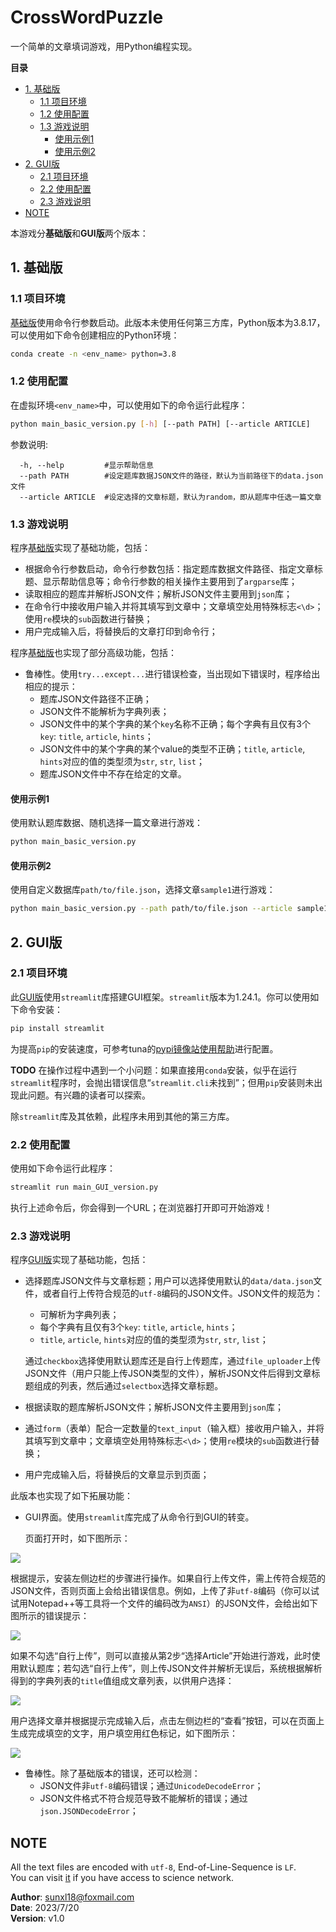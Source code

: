 # CrossWordPuzzle
一个简单的文章填词游戏，用Python编程实现。

**目录**
- [1. 基础版](#1-基础版)
	* [1.1 项目环境](#11-项目环境)
	* [1.2 使用配置](#12-使用配置)
	* [1.3 游戏说明](#13-游戏说明)
	  + [使用示例1](#使用示例1)
	  + [使用示例2](#使用示例2)
- [2. GUI版](#2-gui版)
	* [2.1 项目环境](#21-项目环境)
	* [2.2 使用配置](#22-使用配置)
	* [2.3 游戏说明](#23-游戏说明)
- [NOTE](#note)

本游戏分**基础版**和**GUI版**两个版本：

## 1. 基础版

### 1.1 项目环境

[基础版](./Basic_Version)使用命令行参数启动。此版本未使用任何第三方库，Python版本为3.8.17，可以使用如下命令创建相应的Python环境：

```bash
conda create -n <env_name> python=3.8
```

### 1.2 使用配置

在虚拟环境`<env_name>`中，可以使用如下的命令运行此程序：

```bash
python main_basic_version.py [-h] [--path PATH] [--article ARTICLE]
```

参数说明:
```
  -h, --help         #显示帮助信息
  --path PATH        #设定题库数据JSON文件的路径，默认为当前路径下的data.json文件
  --article ARTICLE  #设定选择的文章标题，默认为random，即从题库中任选一篇文章
```

### 1.3 游戏说明

程序[基础版](./Basic_Version)实现了基础功能，包括：

- 根据命令行参数启动，命令行参数包括：指定题库数据文件路径、指定文章标题、显示帮助信息等；命令行参数的相关操作主要用到了`argparse`库；
- 读取相应的题库并解析JSON文件；解析JSON文件主要用到`json`库；
- 在命令行中接收用户输入并将其填写到文章中；文章填空处用特殊标志`<\d>`；使用`re`模块的`sub`函数进行替换；
- 用户完成输入后，将替换后的文章打印到命令行；

程序[基础版](./Basic_Version)也实现了部分高级功能，包括：

- 鲁棒性。使用`try...except...`进行错误检查，当出现如下错误时，程序给出相应的提示：
  - 题库JSON文件路径不正确；
  - JSON文件不能解析为字典列表；
  - JSON文件中的某个字典的某个`key`名称不正确；每个字典有且仅有3个`key`: `title`, `article`, `hints`；
  - JSON文件中的某个字典的某个value的类型不正确；`title`, `article`, `hints`对应的值的类型须为`str`, `str`, `list`；
  - 题库JSON文件中不存在给定的文章。

#### 使用示例1

使用默认题库数据、随机选择一篇文章进行游戏：

```bash
python main_basic_version.py
```

#### 使用示例2

使用自定义数据库`path/to/file.json`，选择文章`sample1`进行游戏：

```bash
python main_basic_version.py --path path/to/file.json --article sample1
```



## 2. GUI版

### 2.1 项目环境

此[GUI版](./GUI_GUI_Version)使用`streamlit`库搭建GUI框架。`streamlit`版本为1.24.1。你可以使用如下命令安装：

```bash
pip install streamlit
```

为提高`pip`的安装速度，可参考tuna的[pypi镜像站使用帮助](https://mirrors.tuna.tsinghua.edu.cn/help/pypi/)进行配置。

**TODO**  在操作过程中遇到一个小问题：如果直接用`conda`安装，似乎在运行`streamlit`程序时，会抛出错误信息“`streamlit.cli`未找到”；但用`pip`安装则未出现此问题。有兴趣的读者可以探索。

 除`streamlit`库及其依赖，此程序未用到其他的第三方库。

### 2.2 使用配置

使用如下命令运行此程序：

```bash
streamlit run main_GUI_version.py
```

执行上述命令后，你会得到一个URL；在浏览器打开即可开始游戏！

### 2.3 游戏说明

程序[GUI版](./GUI_Version)实现了基础功能，包括：

- 选择题库JSON文件与文章标题；用户可以选择使用默认的`data/data.json`文件，或者自行上传符合规范的`utf-8`编码的JSON文件。JSON文件的规范为：

  - 可解析为字典列表；
  - 每个字典有且仅有3个`key`: `title`, `article`, `hints`；
  - `title`, `article`, `hints`对应的值的类型须为`str`, `str`, `list`；

  通过`checkbox`选择使用默认题库还是自行上传题库，通过`file_uploader`上传JSON文件（用户只能上传JSON类型的文件），解析JSON文件后得到文章标题组成的列表，然后通过`selectbox`选择文章标题。

- 根据读取的题库解析JSON文件；解析JSON文件主要用到`json`库；

- 通过`form`（表单）配合一定数量的`text_input`（输入框）接收用户输入，并将其填写到文章中；文章填空处用特殊标志`<\d>`；使用`re`模块的`sub`函数进行替换；

- 用户完成输入后，将替换后的文章显示到页面；

此版本也实现了如下拓展功能：

- GUI界面。使用`streamlit`库完成了从命令行到GUI的转变。

  页面打开时，如下图所示：

![](GUI_Version/images/markdown_images/GUI_screenshot.png)

  根据提示，安装左侧边栏的步骤进行操作。如果自行上传文件，需上传符合规范的JSON文件，否则页面上会给出错误信息。例如，上传了非`utf-8`编码（你可以试试用Notepad++等工具将一个文件的编码改为`ANSI`）的JSON文件，会给出如下图所示的错误提示：

![](GUI_Version/images/markdown_images/GUI_Warning.png)

  如果不勾选“自行上传”，则可以直接从第2步“选择Article”开始进行游戏，此时使用默认题库；若勾选“自行上传”，则上传JSON文件并解析无误后，系统根据解析得到的字典列表的`title`值组成文章列表，以供用户选择：

![](GUI_Version/images/markdown_images/GUI_select_articles.png)

  用户选择文章并根据提示完成输入后，点击左侧边栏的“查看”按钮，可以在页面上生成完成填空的文字，用户填空用红色标记，如下图所示：

![](GUI_Version/images/markdown_images/GUI_Generated.png)


- 鲁棒性。除了基础版本的错误，还可以检测：
  - JSON文件非`utf-8`编码错误；通过`UnicodeDecodeError`；
  - JSON文件格式不符合规范导致不能解析的错误；通过`json.JSONDecodeError`；




## NOTE

All the text files are encoded with `utf-8`, End-of-Line-Sequence is `LF`.  
You can visit [it](https://crosswordpuzzle-summer2023-sunxl18.streamlit.app/) if you have access to science network.

**Author**: sunxl18@foxmail.com  
**Date**: 2023/7/20  
**Version**: v1.0